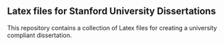 ## Latex files for Stanford University Dissertations

This repository contains a collection of Latex files for creating a university compliant dissertation.

